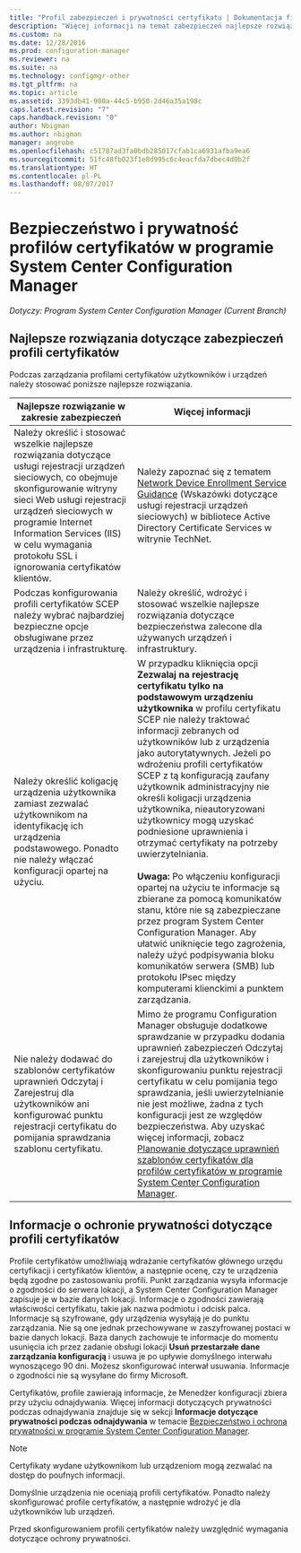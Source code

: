 ```yaml
---
title: "Profil zabezpieczeń i prywatności certyfikatu | Dokumentacja firmy Microsoft"
description: "Więcej informacji na temat zabezpieczeń najlepsze rozwiązania dotyczące zarządzania profilami certyfikatów dla użytkowników i urządzeń w programie System Center Configuration Manager."
ms.custom: na
ms.date: 12/28/2016
ms.prod: configuration-manager
ms.reviewer: na
ms.suite: na
ms.technology: configmgr-other
ms.tgt_pltfrm: na
ms.topic: article
ms.assetid: 3393db41-900a-44c5-b950-2d46a35a198c
caps.latest.revision: "7"
caps.handback.revision: "0"
author: Nbigman
ms.author: nbigman
manager: angrobe
ms.openlocfilehash: c51787ad3fa0bdb285017cfab1ca6931afba9ea6
ms.sourcegitcommit: 51fc48fb023f1e8d995c6c4eacfda7dbec4d0b2f
ms.translationtype: HT
ms.contentlocale: pl-PL
ms.lasthandoff: 08/07/2017
---
```

# <a name="security-and-privacy-for-certificate-profiles-in-system-center-configuration-manager"></a>Bezpieczeństwo i prywatność profilów certyfikatów w programie System Center Configuration Manager

*Dotyczy: Program System Center Configuration Manager (Current Branch)*


##  <a name="security-best-practices-for-certificate-profiles"></a>Najlepsze rozwiązania dotyczące zabezpieczeń profili certyfikatów  
 Podczas zarządzania profilami certyfikatów użytkowników i urządzeń należy stosować poniższe najlepsze rozwiązania.  

|Najlepsze rozwiązanie w zakresie zabezpieczeń|Więcej informacji|  
|----------------------------|----------------------|  
|Należy określić i stosować wszelkie najlepsze rozwiązania dotyczące usługi rejestracji urządzeń sieciowych, co obejmuje skonfigurowanie witryny sieci Web usługi rejestracji urządzeń sieciowych w programie Internet Information Services (IIS) w celu wymagania protokołu SSL i ignorowania certyfikatów klientów.|Należy zapoznać się z tematem [Network Device Enrollment Service Guidance](http://go.microsoft.com/fwlink/p/?LinkId=309016) (Wskazówki dotyczące usługi rejestracji urządzeń sieciowych) w bibliotece Active Directory Certificate Services w witrynie TechNet.|  
|Podczas konfigurowania profili certyfikatów SCEP należy wybrać najbardziej bezpieczne opcje obsługiwane przez urządzenia i infrastrukturę.|Należy określić, wdrożyć i stosować wszelkie najlepsze rozwiązania dotyczące bezpieczeństwa zalecone dla używanych urządzeń i infrastruktury.|  
|Należy określić koligację urządzenia użytkownika zamiast zezwalać użytkownikom na identyfikację ich urządzenia podstawowego. Ponadto nie należy włączać konfiguracji opartej na użyciu.|W przypadku kliknięcia opcji **Zezwalaj na rejestrację certyfikatu tylko na podstawowym urządzeniu użytkownika** w profilu certyfikatu SCEP nie należy traktować informacji zebranych od użytkowników lub z urządzenia jako autorytatywnych. Jeżeli po wdrożeniu profili certyfikatów SCEP z tą konfiguracją zaufany użytkownik administracyjny nie określi koligacji urządzenia użytkownika, nieautoryzowani użytkownicy mogą uzyskać podniesione uprawnienia i otrzymać certyfikaty na potrzeby uwierzytelniania.<br /><br /> **Uwaga:** Po włączeniu konfiguracji opartej na użyciu te informacje są zbierane za pomocą komunikatów stanu, które nie są zabezpieczane przez program System Center Configuration Manager. Aby ułatwić uniknięcie tego zagrożenia, należy użyć podpisywania bloku komunikatów serwera (SMB) lub protokołu IPsec między komputerami klienckimi a punktem zarządzania.|  
|Nie należy dodawać do szablonów certyfikatów uprawnień Odczytaj i Zarejestruj dla użytkowników ani konfigurować punktu rejestracji certyfikatu do pomijania sprawdzania szablonu certyfikatu.|Mimo że programu Configuration Manager obsługuje dodatkowe sprawdzanie w przypadku dodania uprawnień zabezpieczeń Odczytaj i zarejestruj dla użytkowników i skonfigurowaniu punktu rejestracji certyfikatu w celu pomijania tego sprawdzania, jeśli uwierzytelnianie nie jest możliwe, żadna z tych konfiguracji jest ze względów bezpieczeństwa. Aby uzyskać więcej informacji, zobacz [Planowanie dotyczące uprawnień szablonów certyfikatów dla profilów certyfikatów w programie System Center Configuration Manager](../../protect/plan-design/planning-for-certificate-template-permissions.md).|  

## <a name="privacy-information-for-certificate-profiles"></a>Informacje o ochronie prywatności dotyczące profili certyfikatów  
 Profile certyfikatów umożliwiają wdrażanie certyfikatów głównego urzędu certyfikacji i certyfikatów klientów, a następnie ocenę, czy te urządzenia będą zgodne po zastosowaniu profili. Punkt zarządzania wysyła informacje o zgodności do serwera lokacji, a System Center Configuration Manager zapisuje je w bazie danych lokacji. Informacje o zgodności zawierają właściwości certyfikatu, takie jak nazwa podmiotu i odcisk palca. Informacje są szyfrowane, gdy urządzenia wysyłają je do punktu zarządzania. Nie są one jednak przechowywane w zaszyfrowanej postaci w bazie danych lokacji. Baza danych zachowuje te informacje do momentu usunięcia ich przez zadanie obsługi lokacji **Usuń przestarzałe dane zarządzania konfiguracją** i usuwa je po upływie domyślnego interwału wynoszącego 90 dni. Możesz skonfigurować interwał usuwania. Informacje o zgodności nie są wysyłane do firmy Microsoft.  

 Certyfikatów, profile zawierają informacje, że Menedżer konfiguracji zbiera przy użyciu odnajdywania. Więcej informacji dotyczących prywatności podczas odnajdywania znajduje się w sekcji **Informacje dotyczące prywatności podczas odnajdywania** w temacie [Bezpieczeństwo i ochrona prywatności w programie System Center Configuration Manager](../../core/plan-design/security/security-and-privacy.md).  

> [!NOTE]  
>  Certyfikaty wydane użytkownikom lub urządzeniom mogą zezwalać na dostęp do poufnych informacji.  

 Domyślnie urządzenia nie oceniają profili certyfikatów. Ponadto należy skonfigurować profile certyfikatów, a następnie wdrożyć je dla użytkowników lub urządzeń.  

 Przed skonfigurowaniem profili certyfikatów należy uwzględnić wymagania dotyczące ochrony prywatności.  
